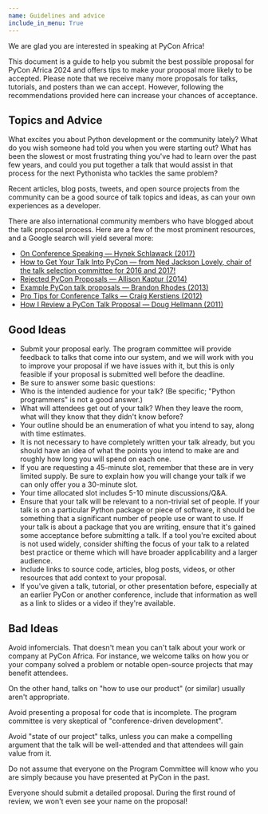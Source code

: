 ```yaml
---
name: Guidelines and advice
include_in_menu: True
---
```


We are glad you are interested in speaking at PyCon Africa!

This document is a guide to help you submit the best possible proposal for PyCon Africa 2024 and offers tips to make your proposal more likely to be accepted. Please note that we receive many more proposals for talks, tutorials, and posters than we can accept. However, following the recommendations provided here can increase your chances of acceptance.

## Topics and Advice

What excites you about Python development or the community lately? What do you wish someone had told you when you were starting out? What has been the slowest or most frustrating thing you've had to learn over the past few years, and could you put together a talk that would assist in that process for the next Pythonista who tackles the same problem?

Recent articles, blog posts, tweets, and open source projects from the community can be a good source of talk topics and ideas, as can your own experiences as a developer.

There are also international community members who have blogged about the talk proposal process. Here are a few of the most prominent resources, and a Google search will yield several more:

- [On Conference Speaking — Hynek Schlawack (2017)](https://hynek.me/articles/speaking/)
- [How to Get Your Talk Into PyCon — from Ned Jackson Lovely, chair of the talk selection committee for 2016 and 2017!](https://www.njl.us/essays/pycon-talks/)
- [Rejected PyCon Proposals — Allison Kaptur (2014)](https://akaptur.com/blog/2014/09/11/rejected-pycon-proposals/)
- [Example PyCon talk proposals — Brandon Rhodes (2013)](https://rhodesmill.org/brandon/2013/example-pycon-proposals/)
- [Pro Tips for Conference Talks — Craig Kerstiens (2012)](https://www.craigkerstiens.com/2012/06/19/pro-tips-for-conference-talks/)
- [How I Review a PyCon Talk Proposal — Doug Hellmann (2011)](https://doughellmann.com/posts/how-i-review-a-pycon-talk-proposal/)

## Good Ideas

- Submit your proposal early. The program committee will provide feedback to talks that come into our system, and we will work with you to improve your proposal if we have issues with it, but this is only feasible if your proposal is submitted well before the deadline.
- Be sure to answer some basic questions:
- Who is the intended audience for your talk? (Be specific; "Python programmers" is not a good answer.)
- What will attendees get out of your talk? When they leave the room, what will they know that they didn't know before?
- Your outline should be an enumeration of what you intend to say, along with time estimates.
- It is not necessary to have completely written your talk already, but you should have an idea of what the points you intend to make are and roughly how long you will spend on each one.
- If you are requesting a 45-minute slot, remember that these are in very limited supply. Be sure to explain how you will change your talk if we can only offer you a 30-minute slot.
- Your time allocated slot includes 5-10 minute discussions/Q&A.
- Ensure that your talk will be relevant to a non-trivial set of people. If your talk is on a particular Python package or piece of software, it should be something that a significant number of people use or want to use. If your talk is about a package that you are writing, ensure that it's gained some acceptance before submitting a talk. If a tool you're excited about is not used widely, consider shifting the focus of your talk to a related best practice or theme which will have broader applicability and a larger audience.
- Include links to source code, articles, blog posts, videos, or other resources that add context to your proposal.
- If you've given a talk, tutorial, or other presentation before, especially at an earlier PyCon or another conference, include that information as well as a link to slides or a video if they're available.

## Bad Ideas

Avoid infomercials. That doesn't mean you can't talk about your work or company at PyCon Africa. For instance, we welcome talks on how you or your company solved a problem or notable open-source projects that may benefit attendees.

On the other hand, talks on "how to use our product" (or similar) usually aren't appropriate.

Avoid presenting a proposal for code that is incomplete. The program committee is very skeptical of "conference-driven development".

Avoid "state of our project" talks, unless you can make a compelling argument that the talk will be well-attended and that attendees will gain value from it.

Do not assume that everyone on the Program Committee will know who you are simply because you have presented at PyCon in the past. 

Everyone should submit a detailed proposal. During the first round of review, we won't even see your name on the proposal!